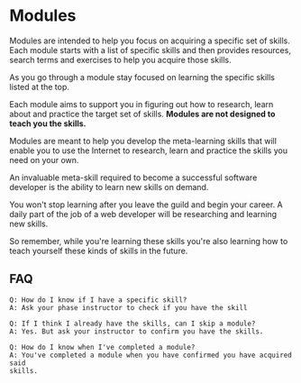 # Modules

Modules are intended to help you focus on acquiring a specific set of skills.
Each module starts with a list of specific skills and then provides resources,
search terms and exercises to help you acquire those skills.

As you go through a module stay focused on learning the specific skills listed
at the top.

Each module aims to support you in figuring out how to research, learn about
and practice the target set of skills. __Modules are not designed to teach you
the skills.__

Modules are meant to help you develop the meta-learning skills that will enable
you to use the Internet to research, learn and practice the skills you need
on your own.

An invaluable meta-skill required to become a successful software developer is
the ability to learn new skills on demand.

You won't stop learning after you leave the guild and begin your career. A daily
part of the job of a web developer will be researching and learning new skills.

So remember, while you're learning these skills you're also learning how to
teach yourself these kinds of skills in the future.


## FAQ

```
Q: How do I know if I have a specific skill?
A: Ask your phase instructor to check if you have the skill
```

```
Q: If I think I already have the skills, can I skip a module?
A: Yes. But ask your instructor to confirm you have the skills.
```

```
Q: How do I know when I've completed a module?
A: You've completed a module when you have confirmed you have acquired said
skills.
```
